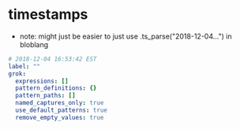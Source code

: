 



# timestamps

- note: might just be easier to just use .ts_parse("2018-12-04...") in bloblang

```yaml
# 2018-12-04 16:53:42 EST 
label: ""
grok:
  expressions: []
  pattern_definitions: {}
  pattern_paths: []
  named_captures_only: true
  use_default_patterns: true
  remove_empty_values: true


```

